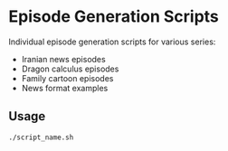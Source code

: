 # Episode Generation Scripts

Individual episode generation scripts for various series:

- Iranian news episodes
- Dragon calculus episodes
- Family cartoon episodes
- News format examples

## Usage
```bash
./script_name.sh
```
